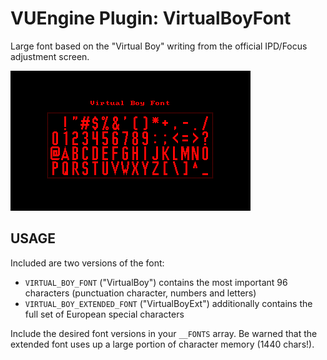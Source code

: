 VUEngine Plugin: VirtualBoyFont
===============================

Large font based on the "Virtual Boy" writing from the official IPD/Focus adjustment screen.

![Preview Image](preview.png)


USAGE
-----

Included are two versions of the font:

- `VIRTUAL_BOY_FONT` ("VirtualBoy") contains the most important 96 characters (punctuation character, numbers and letters)
- `VIRTUAL_BOY_EXTENDED_FONT` ("VirtualBoyExt") additionally contains the full set of European special characters

Include the desired font versions in your `__FONTS` array. Be warned that the extended font uses up a large portion of character memory (1440 chars!).
